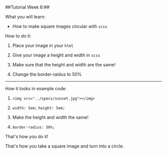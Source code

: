 ##Tutorial Week 6:##

What you will learn:
* How to make square images circular with `scss`

How to do it:
1. Place your image in your `html`

2. Give your image a height and width in `scss`

3. Make sure that the height and width are the same!

4. Change the border-raidus to 50%

-------------------------------------------------------

How it looks in example code:
1. `<img src="../specs/sunset.jpg"></img>`

2. `width: 5em;`
   `height: 5em;`

3. Make the height and width the same!

4. `border-radius: 50%;`

That's how you do it! 

That's how you take a square image and turn into a circle.
